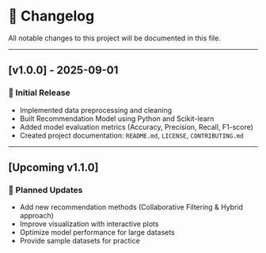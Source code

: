 # 📜 Changelog

All notable changes to this project will be documented in this file.  


---

## [v1.0.0] - 2025-09-01
### 🎉 Initial Release
- Implemented data preprocessing and cleaning  
- Built Recommendation Model using Python and Scikit-learn  
- Added model evaluation metrics (Accuracy, Precision, Recall, F1-score)  
- Created project documentation: `README.md`, `LICENSE`, `CONTRIBUTING.md`  

---

## [Upcoming v1.1.0]
### 🚀 Planned Updates
- Add new recommendation methods (Collaborative Filtering & Hybrid approach)  
- Improve visualization with interactive plots  
- Optimize model performance for large datasets  
- Provide sample datasets for practice  
